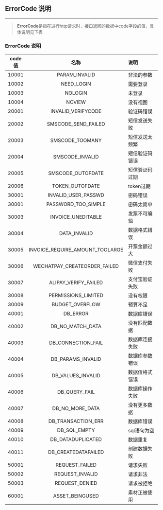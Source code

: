 ## ErrorCode 说明
---
>**ErrorCode**是指在进行http请求时，接口返回的数据中code字段的值，具体说明见下表
　　
　　　　

### ErrorCode 说明
code值 | 名称 | 说明
 :--:  | :--: | :--
10001|PARAM_INVALID|非法的参数
10002|NEED_LOGIN|需要登录
10003|NOLOGIN|未登录
10004|NOVIEW|没有视图
20001|INVALID_VERIFYCODE|验证码错误
20002|SMSCODE_SEND_FAILED|短信发送失败
20003|SMSCODE_TOOMANY|短信发送太频繁
20004|SMSCODE_INVALID|短信验证码错误
20005|SMSCODE_OUTOFDATE|短信验证码过期
20006|TOKEN_OUTOFDATE|token过期
30001|INVALID_USER_PASSWD|密码错误
30001|PASSWORD_TOO_SIMPLE|密码太简单
30003|INVOICE_UNEDITABLE|发票不可编辑
30004|DATA_INVALID|数据格式错误
30005|INVOICE_REQUIRE_AMOUNT_TOOLARGE|开票金额过大
30006|WECHATPAY_CREATEORDER_FAILED|微信支付失败
30007|ALIPAY_VERIFY_FAILED|支付宝验证失败
30008|PERMISSIONS_LIMITED|没有权限
30009|BUDGET_OVERFLOW|预算不足
40001|DB_ERROR|数据库错误
40002|DB_NO_MATCH_DATA|没有匹配数据
40003|DB_CONNECTION_FAIL|数据库连接失败
40004|DB_PARAMS_INVALID|数据库参数错误
40005|DB_VALUES_INVALID|数据值格式错误
40006|DB_QUERY_FAIL|数据库操作失败
40007|DB_NO_MORE_DATA|没有更多数据
40008|DB_TRANSACTION_ERR|数据库错误
40009|DB_SQL_EMPTY|sql语句为空
40010|DB_DATADUPLICATED|数据重复
40011|DB_CREATEDATAFAILED|创建数据失败
50001|REQUEST_FAILED|请求失败
50002|REQUEST_INVALID|请求非法
50003|REQUEST_DENIED|请求被拒绝
60001|ASSET_BEINGUSED|素材正被使用